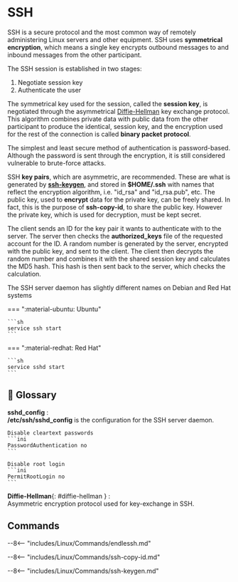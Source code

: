 # SSH

SSH is a secure protocol and the most common way of remotely administering Linux servers and other equipment.
SSH uses **symmetrical encryption**, which means a single key encrypts outbound messages to and inbound messages from the other participant.

The SSH session is established in two stages:

1. Negotiate session key
2. Authenticate the user

The symmetrical key used for the session, called the **session key**, is negotiated through the asymmetrical [Diffie-Hellman](#diffie-hellman) key exchange protocol.
This algorithm combines private data with public data from the other participant to produce the identical, session key, and the encryption used for the rest of the connection is called **binary packet protocol**.

The simplest and least secure method of authentication is password-based.
Although the password is sent through the encryption, it is still considered vulnerable to brute-force attacks.

SSH **key pairs**, which are asymmetric, are recommended. These are what is generated by [**ssh-keygen**](#ssh-keygen), and stored in **$HOME/.ssh** with names that reflect the encryption algorithm, i.e. "id_rsa" and "id_rsa.pub", etc.
The public key, used to **encrypt** data for the private key, can be freely shared.
In fact, this is the purpose of **ssh-copy-id**, to share the public key.
However the private key, which is used for decryption, must be kept secret.

The client sends an ID for the key pair it wants to authenticate with to the server. The server then checks the **authorized_keys** file of the requested account for the ID.
A random number is generated by the server, encrypted with the public key, and sent to the client.
The client then decrypts the random number and combines it with the shared session key and calculates the MD5 hash.
This hash is then sent back to the server, which checks the calculation.


The SSH server daemon has slightly different names on Debian and Red Hat systems

=== ":material-ubuntu: Ubuntu"

    ```sh
    service ssh start
    ```

=== ":material-redhat: Red Hat"

    ```sh
    service sshd start
    ```

## 📘 Glossary

**sshd_config**
:   
    **/etc/ssh/sshd_config** is the configuration for the SSH server daemon.
    
    Disable cleartext passwords
    ```ini
    PasswordAuthentication no
    ```

    Disable root login
    ```ini
    PermitRootLogin no
    ```

**Diffie-Hellman**{: #diffie-hellman }
:   
    Asymmetric encryption protocol used for key-exchange in SSH.

## Commands

--8<-- "includes/Linux/Commands/endlessh.md"

--8<-- "includes/Linux/Commands/ssh-copy-id.md"

--8<-- "includes/Linux/Commands/ssh-keygen.md"
